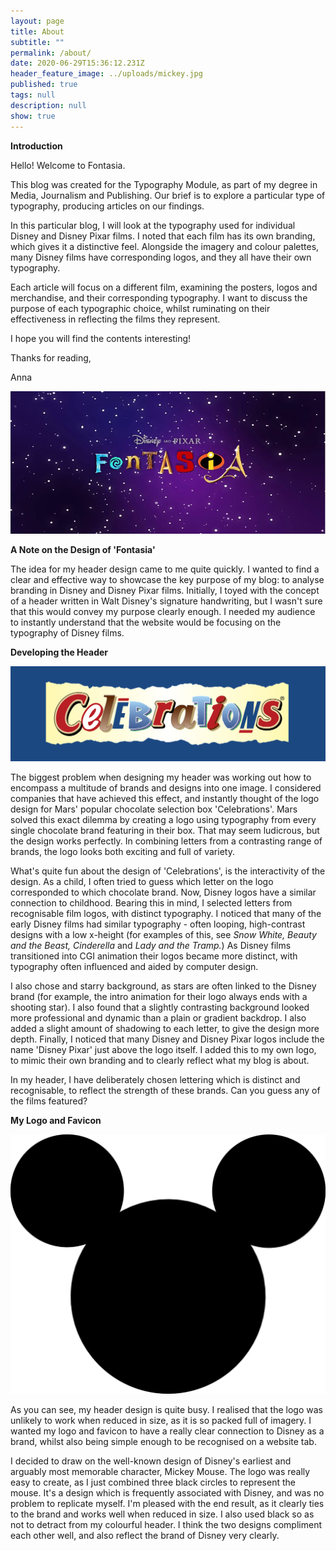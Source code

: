 ```yaml
---
layout: page
title: About
subtitle: ""
permalink: /about/
date: 2020-06-29T15:36:12.231Z
header_feature_image: ../uploads/mickey.jpg
published: true
tags: null
description: null
show: true
---
```

**Introduction**

Hello! Welcome to Fontasia.

This blog was created for the Typography Module, as part of my degree in Media, Journalism and Publishing. Our brief is to explore a particular type of typography, producing articles on our findings.

In this particular blog, I will look at the typography used for individual Disney and Disney Pixar films. I noted that each film has its own branding, which gives it a distinctive feel. Alongside the imagery and colour palettes, many Disney films have corresponding logos, and they all have their own typography. 

Each article will focus on a different film, examining the posters, logos and merchandise, and their corresponding typography. I want to discuss the purpose of each typographic choice, whilst ruminating on their effectiveness in reflecting the films they represent. 

I hope you will find the contents interesting!

Thanks for reading,

Anna

![](../uploads/fontasia-2.jpg)

**A Note on the Design of 'Fontasia'**

The idea for my header design came to me quite quickly. I wanted to find a clear and effective way to showcase the key purpose of my blog: to analyse branding in Disney and Disney Pixar films. Initially, I toyed with the concept of a header written in Walt Disney's signature handwriting, but I wasn't sure that this would convey my purpose clearly enough. I needed my audience to instantly understand that the website would be focusing on the typography of Disney films.

**Developing the Header**

![](../uploads/celebrations-logo-png-transparent.png)

The biggest problem when designing my header was working out how to encompass a multitude of brands and designs into one image. I considered companies that have achieved this effect, and instantly thought of the logo design for Mars' popular chocolate selection box 'Celebrations'. Mars solved this exact dilemma by creating a logo using typography from every single chocolate brand featuring in their box. That may seem ludicrous, but the design works perfectly. In combining letters from a contrasting range of brands, the logo looks both exciting and full of variety. 

What's quite fun about the design of 'Celebrations', is the interactivity of the design. As a child, I often tried to guess which letter on the logo corresponded to which chocolate brand. Now, Disney logos have a similar connection to childhood. Bearing this in mind, I selected letters from recognisable film logos, with distinct typography. I noticed that many of the early Disney films had similar typography - often looping, high-contrast designs with a low x-height (for examples of this, see *Snow White, Beauty and the Beast, Cinderella* and *Lady and the Tramp.*) As Disney films transitioned into CGI animation their logos became more distinct, with typography often influenced and aided by computer design. 

I also chose and starry background, as stars are often linked to the Disney brand (for example, the intro animation for their logo always ends with a shooting star). I also found that a slightly contrasting background looked more professional and dynamic than a plain or gradient backdrop. I also added a slight amount of shadowing to each letter, to give the design more depth. Finally, I noticed that many Disney and Disney Pixar logos include the name 'Disney Pixar' just above the logo itself. I added this to my own logo, to mimic their own branding and to clearly reflect what my blog is about. 

In my header, I have deliberately chosen lettering which is distinct and recognisable, to reflect the strength of these brands. Can you guess any of the films featured? 

**My Logo and Favicon**

![](../uploads/aa-mouse.png)

As you can see, my header design is quite busy. I realised that the logo was unlikely to work when reduced in size, as it is so packed full of imagery. I wanted my logo and favicon to have a really clear connection to Disney as a brand, whilst also being simple enough to be recognised on a website tab. 

I decided to draw on the well-known design of Disney's earliest and arguably most memorable character, Mickey Mouse. The logo was really easy to create, as I just combined three black circles to represent the mouse. It's a design which is frequently associated with Disney, and was no problem to replicate myself. I'm pleased with the end result, as it clearly ties to the brand and works well when reduced in size. I also used black so as not to detract from my colourful header. I think the two designs compliment each other well, and also reflect the brand of Disney very clearly.